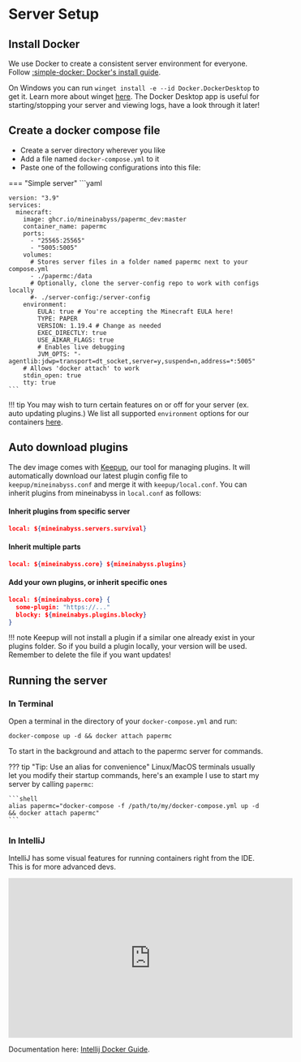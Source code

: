# Server Setup

## Install Docker

We use Docker to create a consistent server environment for everyone. Follow [:simple-docker: Docker's install guide](https://docs.docker.com/get-docker/).

On Windows you can run `winget install -e --id Docker.DockerDesktop` to get it. Learn more about winget [here](https://learn.microsoft.com/en-us/windows/package-manager/winget/). The Docker Desktop app is useful for starting/stopping your server and viewing logs, have a look through it later!

## Create a docker compose file

- Create a server directory wherever you like
- Add a file named `docker-compose.yml` to it
- Paste one of the following configurations into this file:

=== "Simple server"
    ```yaml

    version: "3.9"
    services:
      minecraft:
        image: ghcr.io/mineinabyss/papermc_dev:master
        container_name: papermc
        ports:
          - "25565:25565"
          - "5005:5005"
        volumes:
          # Stores server files in a folder named papermc next to your compose.yml
          - ./papermc:/data
          # Optionally, clone the server-config repo to work with configs locally
          #- ./server-config:/server-config
        environment:
            EULA: true # You're accepting the Minecraft EULA here!
            TYPE: PAPER
            VERSION: 1.19.4 # Change as needed
            EXEC_DIRECTLY: true
            USE_AIKAR_FLAGS: true
            # Enables live debugging
            JVM_OPTS: "-agentlib:jdwp=transport=dt_socket,server=y,suspend=n,address=*:5005"
        # Allows 'docker attach' to work
        stdin_open: true
        tty: true
    ```

!!! tip
    You may wish to turn certain features on or off for your server (ex. auto updating plugins.) We list all supported `environment` options for our containers [here](https://github.com/MineInAbyss/Docker).

## Auto download plugins

The dev image comes with [Keepup](https://github.com/MineInAbyss/Keepup/), our tool for managing plugins. It will automatically download our latest plugin config file to `keepup/mineinabyss.conf` and merge it with `keepup/local.conf`. You can inherit plugins from mineinabyss in `local.conf` as follows:

#### Inherit plugins from specific server
```json
local: ${mineinabyss.servers.survival}
```

#### Inherit multiple parts
```json
local: ${mineinabyss.core} ${mineinabyss.plugins}
```

#### Add your own plugins, or inherit specific ones
```json
local: ${mineinabyss.core} {
  some-plugin: "https://..."
  blocky: ${mineinabys.plugins.blocky}
}
```

!!! note
    Keepup will not install a plugin if a similar one already exist in your plugins folder. So if you build a plugin locally, your version will be used. Remember to delete the file if you want updates!

## Running the server

### In Terminal

Open a terminal in the directory of your `docker-compose.yml` and run:

```shell
docker-compose up -d && docker attach papermc
```

To start in the background and attach to the papermc server for commands.

??? tip "Tip: Use an alias for convenience"
    Linux/MacOS terminals usually let you modify their startup commands, here's an example I use to start my server by calling `papermc`:

    ```shell
    alias papermc="docker-compose -f /path/to/my/docker-compose.yml up -d && docker attach papermc"
    ```
### In IntelliJ

IntelliJ has some visual features for running containers right from the IDE. This is for more advanced devs.

<iframe width="560" height="315" src="https://www.youtube.com/embed/ck6xQqSOlpw" title="YouTube video player" frameborder="0" allow="accelerometer; autoplay; clipboard-write; encrypted-media; gyroscope; picture-in-picture" allowfullscreen></iframe>

Documentation here: [Intellij Docker Guide](https://www.jetbrains.com/help/idea/docker.html).
